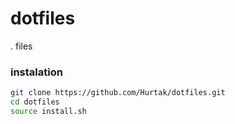 # dotfiles
. files

### instalation

```bash
git clone https://github.com/Hurtak/dotfiles.git
cd dotfiles
source install.sh
```
